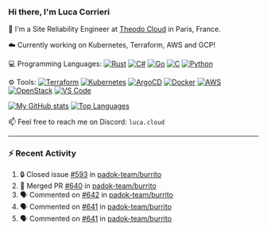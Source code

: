### Hi there, I'm Luca Corrieri

👋 I'm a Site Reliability Engineer at [Theodo Cloud](https://cloud.theodo.com/) in Paris, France.

☁️ Currently working on Kubernetes, Terraform, AWS and GCP!

💻 Programming Languages:
[![Rust](https://img.shields.io/badge/Rust-c14566?style=flat-square&logo=rust&logoColor=white)](#)
[![C#](https://img.shields.io/badge/C%23-1e9e25.svg?style=flat-square&logo=c%20sharp&logoColor=white)](#)
[![Go](https://img.shields.io/badge/Go-007d9c?style=flat-square&logo=go&logoColor=white)](#)
[![C](https://img.shields.io/badge/C-2570ae.svg?style=flat-square&logo=c&logoColor=white)](#)
[![Python](https://img.shields.io/badge/Python-3b78a7.svg?style=flat-square&logo=python&logoColor=white)](#)

⚙️ Tools:
[![Terraform](https://img.shields.io/badge/Terraform-7B42BC?style=flat-square&logo=terraform&logoColor=white)](#)
[![Kubernetes](https://img.shields.io/badge/Kubernetes-326CE5?style=flat-square&logo=kubernetes&logoColor=white)](#)
[![ArgoCD](https://img.shields.io/badge/ArgoCD-009485?style=flat-square&logo=argo&logoColor=white)](#)
[![Docker](https://img.shields.io/badge/Docker-2496ED?style=flat-square&logo=docker&logoColor=white)](#)
[![AWS](https://img.shields.io/badge/AWS-232F3E?style=flat-square&logo=amazonaws&logoColor=white)](#)
[![OpenStack](https://img.shields.io/badge/OpenStack-ED1944?style=flat-square&logo=openstack&logoColor=white)](#)
[![VS Code](https://img.shields.io/badge/VS%20Code-007ACC?style=flat-square&logo=visualstudiocode&logoColor=white)](#)

[![My GitHub stats](https://github-readme-stats.vercel.app/api?username=corrieriluca&hide_rank=true&count_private=true&include_all_commits=true&show_icons=true&theme=github_dark)](#)
[![Top Languages](https://github-readme-stats.vercel.app/api/top-langs/?username=corrieriluca&layout=compact&theme=github_dark)](#)

📫 Feel free to reach me on Discord: `luca.cloud`

---

### :zap: Recent Activity

<!--START_SECTION:activity-->
1. 🔒 Closed issue [#593](https://github.com/padok-team/burrito/issues/593) in [padok-team/burrito](https://github.com/padok-team/burrito)
2. 🎉 Merged PR [#640](https://github.com/padok-team/burrito/pull/640) in [padok-team/burrito](https://github.com/padok-team/burrito)
3. 🗣 Commented on [#642](https://github.com/padok-team/burrito/issues/642#issuecomment-3032581335) in [padok-team/burrito](https://github.com/padok-team/burrito)
4. 🗣 Commented on [#641](https://github.com/padok-team/burrito/pull/641#issuecomment-3032544050) in [padok-team/burrito](https://github.com/padok-team/burrito)
5. 🗣 Commented on [#641](https://github.com/padok-team/burrito/pull/641#issuecomment-3032492366) in [padok-team/burrito](https://github.com/padok-team/burrito)
<!--END_SECTION:activity-->
